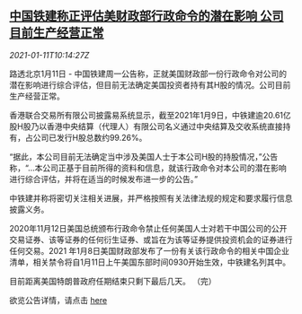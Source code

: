 <!--1610360594000-->
[中国铁建称正评估美财政部行政命令的潜在影响 公司目前生产经营正常](https://cn.reuters.com/article/china-crcc-us-treasury-order-impact-0111-idCNKBS29G0YF)
------

<div><i>2021-01-11T10:14:27Z</i></div><p>路透北京1月11日 - 中国铁建周一公告称，正就美国财政部一份行政命令对公司的潜在影响进行综合评估，但目前无法确定美国投资者持有其H股的情况。公司目前生产经营正常。</p><p>香港联合交易所有限公司披露易系统显示，截至2021年1月9日，中铁建逾20.61亿股H股乃以香港中央结算（代理人）有限公司名义通过中央结算及交收系统直接持有，占公司已发行H股总数约99.26%。</p><p>“据此，本公司目前无法确定当中涉及美国人士于本公司H股的持股情况，”公告称，“...本公司正基于目前所得的资料和信息，就该行政命令对本公司的潜在影响进行综合评估，并将在适当的时候发布进一步的公告。”</p><p>中铁建并称将密切关注相关进展，并严格按照有关法律法规的规定和要求履行信息披露义务。</p><p>2020年11月12日美国总统颁布行政命令禁止任何美国人士对若干中国公司的公开交易证券、该等证券的任何衍生证券、或旨在为该等证券提供投资机会的证券进行任何交易。2021 年1月8日美国财政部发布了一份有关该行政命令的相关中国企业清单，相关禁令将自1月11日上午美国东部时间0930开始生效，中铁建名列其中。</p><p>目前距离美国特朗普政府任期结束只剩下最后几天。 （完）</p><p>欲览公告详情，请点击 <a href="http://www.sse.com.cn/assortment/stock/list/info/announcement/index.shtml?productId=601186">here</a></p>
